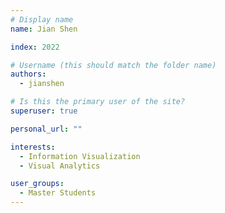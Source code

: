 ```yaml
---
# Display name
name: Jian Shen

index: 2022

# Username (this should match the folder name)
authors:
  - jianshen

# Is this the primary user of the site?
superuser: true

personal_url: ""

interests:
  - Information Visualization
  - Visual Analytics

user_groups:
  - Master Students
---
```

